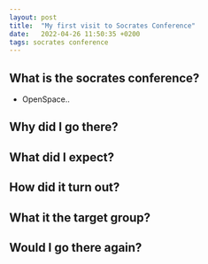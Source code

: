 ```yaml
---
layout: post
title:  "My first visit to Socrates Conference"
date:   2022-04-26 11:50:35 +0200
tags: socrates conference
---
```


## What is the socrates conference?
* OpenSpace..
## Why did I go there?
## What did I expect?
## How did it turn out?
## What it the target group?
## Would I go there again?
